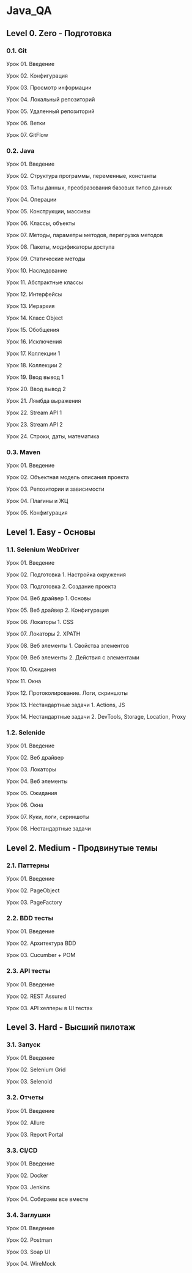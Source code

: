 # Java_QA

## Level 0. Zero - Подготовка

### 0.1. Git

Урок 01. Введение

Урок 02. Конфигурация

Урок 03. Просмотр информации

Урок 04. Локальный репозиторий

Урок 05. Удаленный репозиторий

Урок 06. Ветки

Урок 07. GitFlow

### 0.2. Java

Урок 01. Введение

Урок 02. Структура программы, переменные, константы 

Урок 03. Типы данных, преобразования базовых типов данных

Урок 04. Операции

Урок 05. Конструкции, массивы

Урок 06. Классы, объекты

Урок 07. Методы, параметры методов, перегрузка методов 

Урок 08. Пакеты, модификаторы доступа

Урок 09. Статические методы

Урок 10. Наследование

Урок 11. Абстрактные классы

Урок 12. Интерфейсы

Урок 13. Иерархия

Урок 14. Класс Object

Урок 15. Обобщения

Урок 16. Исключения

Урок 17. Коллекции 1

Урок 18. Коллекции 2

Урок 19. Ввод вывод 1

Урок 20. Ввод вывод 2

Урок 21. Лямбда выражения

Урок 22. Stream API 1

Урок 23. Stream API 2

Урок 24. Строки, даты, математика

### 0.3. Maven

Урок 01. Введение

Урок 02. Объектная модель описания проекта

Урок 03. Репозитории и зависимости

Урок 04. Плагины и ЖЦ

Урок 05. Конфигурация

## Level 1. Easy - Основы

### 1.1. Selenium WebDriver

Урок 01. Введение

Урок 02. Подготовка 1. Настройка окружения

Урок 03. Подготовка 2. Создание проекта

Урок 04. Веб драйвер 1. Основы

Урок 05. Веб драйвер 2. Конфигурация

Урок 06. Локаторы 1. CSS

Урок 07. Локаторы 2. XPATH

Урок 08. Веб элементы 1. Свойства элементов

Урок 09. Веб элементы 2. Действия с элементами

Урок 10. Ожидания

Урок 11. Окна

Урок 12. Протоколирование. Логи, скриншоты

Урок 13. Нестандартные задачи 1. Actions, JS

Урок 14. Нестандартные задачи 2. DevTools, Storage, Location, Proxy

### 1.2. Selenide

Урок 01. Введение

Урок 02. Веб драйвер

Урок 03. Локаторы

Урок 04. Веб элементы

Урок 05. Ожидания

Урок 06. Окна

Урок 07. Куки, логи, скриншоты

Урок 08. Нестандартные задачи

## Level 2. Medium - Продвинутые темы

### 2.1. Паттерны

Урок 01. Введение

Урок 02. PageObject

Урок 03. PageFactory

### 2.2. BDD тесты

Урок 01. Введение

Урок 02. Архитектура BDD

Урок 03. Cucumber + POM

### 2.3. API тесты

Урок 01. Введение

Урок 02. REST Assured

Урок 03. API хелперы в UI тестах

## Level 3. Hard - Высший пилотаж

### 3.1. Запуск

Урок 01. Введение

Урок 02. Selenium Grid

Урок 03. Selenoid

### 3.2. Отчеты

Урок 01. Введение

Урок 02. Allure

Урок 03. Report Portal

### 3.3. CI/CD

Урок 01. Введение

Урок 02. Docker

Урок 03. Jenkins

Урок 04. Собираем все вместе

### 3.4. Заглушки

Урок 01. Введение

Урок 02. Postman

Урок 03. Soap UI

Урок 04. WireMock

